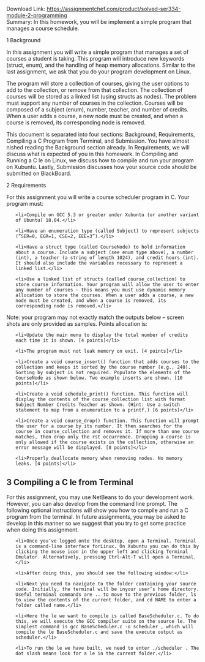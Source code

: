 Download Link: https://assignmentchef.com/product/solved-ser334-module-2-programming
<br>
Summary: In this homework, you will be implement a simple program that manages a course schedule.

1 Background

In this assignment you will write a simple program that manages a set of courses a student is taking. This program will introduce new keywords (struct, enum), and the handling of heap memory allocations. Similar to the last assignment, we ask that you do your program development on Linux.

The program will store a collection of courses, giving the user options to add to the collection, or remove from that collection. The collection of courses will be stored as a linked list (using structs as nodes). The problem must support any number of courses in the collection. Courses will be composed of a subject (enum), number, teacher, and number of credits. When a user adds a course, a new node must be created, and when a course is removed, its corresponding node is removed.

This document is separated into four sections: Background, Requirements, Compiling a C Program from Terminal, and Submission. You have almost nished reading the Background section already. In Requirements, we will discuss what is expected of you in this homework. In Compiling and Running a C le on Linux, we discuss how to compile and run your program on Xubuntu. Lastly, Submission discusses how your source code should be submitted on BlackBoard.

2 Requirements

For this assignment you will write a course scheduler program in C. Your program must:
<ul>
 	<li>Compile on GCC 5.3 or greater under Xubuntu (or another variant of Ubuntu) 18.04.</li>
 	<li>Have an enumeration type (called Subject) to represent subjects (“SER=0, EGR=1, CSE=2, EEE=3”).</li>
 	<li>Have a struct type (called CourseNode) to hold information about a course. Include a subject (see enum type above), a number (int), a teacher (a string of length 1024), and credit hours (int). It should also include the variables necessary to represent a linked list.</li>
 	<li>Use a linked list of structs (called course_collection) to store course information. Your program will allow the user to enter any number of courses – this means you must use dynamic memory allocation to store the courses. When a user adds a course, a new node must be created, and when a course is removed, its corresponding node is removed.</li>
</ul>
Note: your program may not exactly match the outputs below – screen shots are only provided as samples. Points allocation is:
<ul>
 	<li>Update the main menu to display the total number of credits each time it is shown. [4 points]</li>
 	<li>The program must not leak memory on exit. [4 points]</li>
 	<li>Create a void course_insert() function that adds courses to the collection and keeps it sorted by the course number (e.g., 240). Sorting by subject is not required. Populate the elements of the CourseNode as shown below. Two example inserts are shown. [10 points]</li>
 	<li>Create a void schedule_print() function. This function will display the contents of the course_collection list with format Subject Number Credits Teacher as shown. (Hint: Use a switch statement to map from a enumeration to a printf.) [6 points]</li>
 	<li>Create a void course_drop() function. This function will prompt the user for a course by its number. It then searches for the course in course_collection and removes it. If more than one course matches, then drop only the rst occurrence. Dropping a course is only allowed if the course exists in the collection, otherwise an error message will be displayed. [8 points]</li>
 	<li>Properly deallocate memory when removing nodes. No memory leaks. [4 points]</li>
</ul>
<h2>3 Compiling a C le from Terminal</h2>
For this assignment, you may use NetBeans to do your development work. However, you can also develop from the command line prompt. The following optional instructions will show you how to compile and run a C program from the terminal. In future assignments, you may be asked to develop in this manner so we suggest that you try to get some practice when doing this assignment.
<ol>
 	<li>Once you’ve logged onto the desktop, open a Terminal. Terminal is a command-line interface forLinux. On Xubuntu you can do this by clicking the mouse icon in the upper left and clicking Terminal Emulator. Alternatively, pressing Ctrl-Alt-T will open a Terminal.</li>
 	<li>After doing this, you should see the following window:</li>
 	<li>Next you need to navigate to the folder containing your source code. Initially, the terminal will be inyour user’s home directory. Useful terminal commands are .. to move to the previous folder, ls to view the contents of the current folder, and cd NAME to enter a folder called name.</li>
 	<li>Here the le we want to compile is called BaseScheduler.c. To do this, we will execute the GCC compiler suite on the source le. The simplest command is gcc BaseScheduler.c -o scheduler , which will compile the le BaseScheduler.c and save the execute output as scheduler.</li>
 	<li>To run the le we have built, we need to enter ./scheduler . The dot slash means look for a le in the current folder.</li>
</ol>